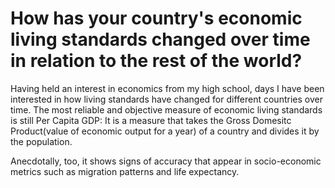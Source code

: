 # How has your country's economic living standards changed over time in relation to the rest of the world?
Having held an interest in economics from my high school, days I have been interested in how living standards have changed for different countries over time. 
The most reliable and objective measure of economic living standards is still Per Capita GDP:
  It is a measure that takes the Gross Domesitc Product(value of economic output for a year) of a country and divides it by the population.

Anecdotally, too, it shows signs of accuracy that appear in socio-economic metrics such as migration patterns and life expectancy.
  
